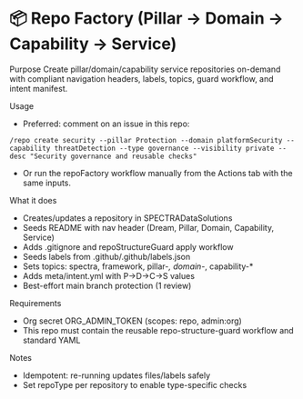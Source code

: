 # 📦 Repo Factory (Pillar → Domain → Capability → Service)

Purpose
Create pillar/domain/capability service repositories on-demand with compliant navigation headers, labels, topics, guard workflow, and intent manifest.

Usage
- Preferred: comment on an issue in this repo:
```
/repo create security --pillar Protection --domain platformSecurity --capability threatDetection --type governance --visibility private --desc "Security governance and reusable checks"
```
- Or run the repoFactory workflow manually from the Actions tab with the same inputs.

What it does
- Creates/updates a repository in SPECTRADataSolutions
- Seeds README with nav header (Dream, Pillar, Domain, Capability, Service)
- Adds .gitignore and repoStructureGuard apply workflow
- Seeds labels from .github/.github/labels.json
- Sets topics: spectra, framework, pillar-*, domain-*, capability-*
- Adds meta/intent.yml with P→D→C→S values
- Best-effort main branch protection (1 review)

Requirements
- Org secret ORG_ADMIN_TOKEN (scopes: repo, admin:org)
- This repo must contain the reusable repo-structure-guard workflow and standard YAML

Notes
- Idempotent: re-running updates files/labels safely
- Set repoType per repository to enable type-specific checks